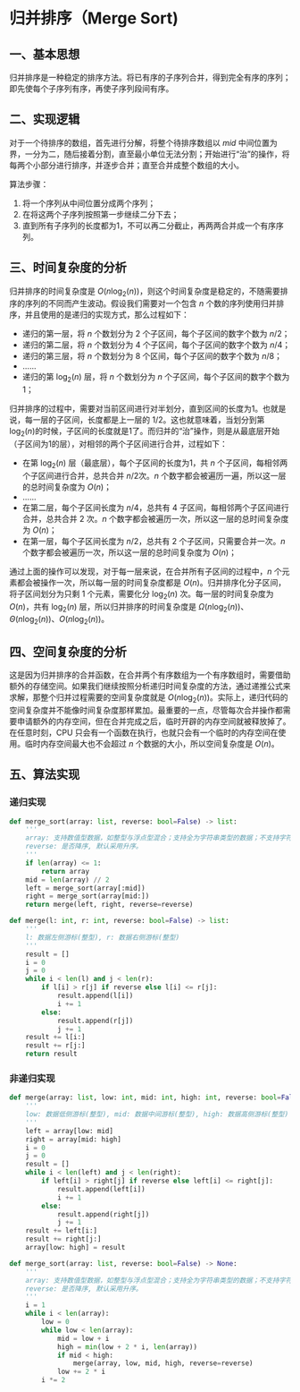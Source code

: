# 归并排序（Merge Sort)

## 一、基本思想

归并排序是一种稳定的排序方法。将已有序的子序列合并，得到完全有序的序列；即先使每个子序列有序，再使子序列段间有序。

## 二、实现逻辑

对于一个待排序的数组，首先进行分解，将整个待排序数组以 $mid$ 中间位置为界，一分为二，随后接着分割，直至最小单位无法分割；开始进行“治”的操作，将每两个小部分进行排序，并逐步合并；直至合并成整个数组的大小。

算法步骤：

1. 将一个序列从中间位置分成两个序列；
2. 在将这两个子序列按照第一步继续二分下去；
3. 直到所有子序列的长度都为1，不可以再二分截止，再两两合并成一个有序序列。

## 三、时间复杂度的分析

归并排序的时间复杂度是 $O(n \log_2(n))$，则这个时间复杂度是稳定的，不随需要排序的序列的不同而产生波动。假设我们需要对一个包含 $n$ 个数的序列使用归并排序，并且使用的是递归的实现方式，那么过程如下：

- 递归的第一层，将 $n$ 个数划分为 $2$ 个子区间，每个子区间的数字个数为 $n/2$；
- 递归的第二层，将 $n$ 个数划分为 $4$ 个子区间，每个子区间的数字个数为 $n/4$；
- 递归的第三层，将 $n$ 个数划分为 $8$ 个区间，每个子区间的数字个数为 $n/8$；
- ......
- 递归的第 $\log_2(n)$ 层，将 $n$ 个数划分为 $n$ 个子区间，每个子区间的数字个数为1；

归并排序的过程中，需要对当前区间进行对半划分，直到区间的长度为1。也就是说，每一层的子区间，长度都是上一层的 $1/2$。这也就意味着，当划分到第 $\log_2(n)$的时候，子区间的长度就是1了。而归并的“治”操作，则是从最底层开始（子区间为1的层），对相邻的两个子区间进行合并，过程如下：

- 在第 $\log_2(n)$ 层（最底层），每个子区间的长度为1，共 $n$ 个子区间，每相邻两个子区间进行合并，总共合并 $n/2$次。$n$ 个数字都会被遍历一遍，所以这一层的总时间复杂度为 $O(n)$；
- ......
- 在第二层，每个子区间长度为 $n/4$，总共有 $4$ 子区间，每相邻两个子区间进行合并，总共合并 $2$ 次。$n$ 个数字都会被遍历一次，所以这一层的总时间复杂度为 $O(n)$；
- 在第一层，每个子区间长度为 $n/2$，总共有 $2$ 个子区间，只需要合并一次。$n$ 个数字都会被遍历一次，所以这一层的总时间复杂度为 $O(n)$；

通过上面的操作可以发现，对于每一层来说，在合并所有子区间的过程中，$n$ 个元素都会被操作一次，所以每一层的时间复杂度都是 $O(n)$。归并排序化分子区间，将子区间划分为只剩 $1$ 个元素，需要化分 $\log_2(n)$ 次。每一层的时间复杂度为 $O(n)$，共有 $\log_2(n)$ 层，所以归并排序的时间复杂度是 $\Omega(n \log_2(n))$、$\Theta(n \log_2(n))$、$O(n \log_2(n))$。

## 四、空间复杂度的分析

这是因为归并排序的合并函数，在合并两个有序数组为一个有序数组时，需要借助额外的存储空间。如果我们继续按照分析递归时间复杂度的方法，通过递推公式来求解，那整个归并过程需要的空间复杂度就是 $O(n \log_2(n))$。实际上，递归代码的空间复杂度并不能像时间复杂度那样累加。最重要的一点，尽管每次合并操作都需要申请额外的内存空间，但在合并完成之后，临时开辟的内存空间就被释放掉了。在任意时刻，CPU 只会有一个函数在执行，也就只会有一个临时的内存空间在使用。临时内存空间最大也不会超过 $n$ 个数据的大小，所以空间复杂度是 $O(n)$。

## 五、算法实现

### 递归实现

```python
def merge_sort(array: list, reverse: bool=False) -> list:
    '''
    array: 支持数值型数据，如整型与浮点型混合；支持全为字符串类型的数据；不支持字符串型与数值型混合。
    reverse: 是否降序, 默认采用升序。
    '''
    if len(array) <= 1:
        return array
    mid = len(array) // 2
    left = merge_sort(array[:mid])
    right = merge_sort(array[mid:])
    return merge(left, right, reverse=reverse)

def merge(l: int, r: int, reverse: bool=False) -> list:
    '''
    l: 数据左侧游标(整型), r: 数据右侧游标(整型)
    '''
    result = []
    i = 0
    j = 0
    while i < len(l) and j < len(r):
        if l[i] > r[j] if reverse else l[i] <= r[j]:
            result.append(l[i])
            i += 1
        else:
            result.append(r[j])
            j += 1
    result += l[i:]
    result += r[j:]
    return result
```

### 非递归实现

```python
def merge(array: list, low: int, mid: int, high: int, reverse: bool=False) -> None:
    '''
    low: 数据低侧游标(整型), mid: 数据中间游标(整型), high: 数据高侧游标(整型)
    '''
    left = array[low: mid]
    right = array[mid: high]
    i = 0
    j = 0
    result = []
    while i < len(left) and j < len(right):
        if left[i] > right[j] if reverse else left[i] <= right[j]:
            result.append(left[i])
            i += 1
        else:
            result.append(right[j])
            j += 1
    result += left[i:]
    result += right[j:]
    array[low: high] = result

def merge_sort(array: list, reverse: bool=False) -> None:
    '''
    array: 支持数值型数据，如整型与浮点型混合；支持全为字符串类型的数据；不支持字符串型与数值型混合。
    reverse: 是否降序, 默认采用升序。
    '''
    i = 1
    while i < len(array):
        low = 0
        while low < len(array):
            mid = low + i
            high = min(low + 2 * i, len(array))
            if mid < high:
                merge(array, low, mid, high, reverse=reverse)
            low += 2 * i
        i *= 2
```